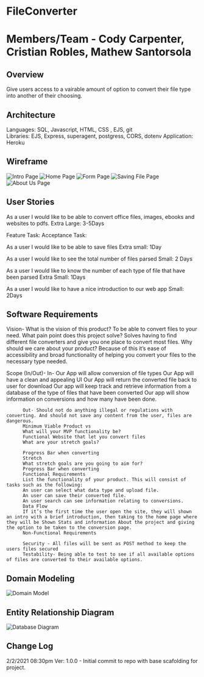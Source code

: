 # FileConverter




# Members/Team - Cody Carpenter, Cristian Robles, Mathew Santorsola  






## Overview  
Give users access to a vairable amount of option to convert their file type into another of their choosing.



## Architecture  
Languages: SQL, Javascript, HTML, CSS , EJS, git  
Libraries: EJS, Express, superagent, postgress, CORS, dotenv Application: Heroku  


## Wireframe

![Intro Page](./assets/img/introPage.PNG)
![Home Page](./assets/img/indexPage.PNG)
![Form Page](./assets/img/formPage.PNG)
![Saving File Page](./assets/img/saveFilePage.PNG)
![About Us Page](./assets/img/aboutusPage.PNG)  

## User Stories  

As a user I would like to be able to convert office files, images, ebooks and websites to pdfs.
    Extra Large: 3-5Days

Feature Task:
    Acceptance Task:

As a user I would like to be able to save files 
Extra small: 1Day

As a user I would like to see the total number of files parsed
    Small: 2 Days

As a user I would like to know the number of each type of file that have been parsed
Extra Small: 1Days

As a user I would like to have a nice introduction to our web app
Small: 2Days

## Software Requirements  

Vision-
        What is the vision of this product?
        To be able to convert files to your need.
What pain point does this project solve?
    Solves having to find different file converters and give you one place to convert most files.
Why should we care about your product?
        Because of this it’s ease of accessibility and broad functionality of helping you convert your files to the necessary type needed.

Scope (In/Out)-
      In-
          Our App will allow conversion of file types
          Our App will have a clean and appealing UI
          Our App will return the converted file back to user for download
          Our app will keep track and retrieve information from a database of the type of files that have been converted
          Our app will show information on conversions and how many have been done.

          Out- Should not do anything illegal or regulations with converting. And should not save any content from the user, files are dangerous.
          Minimum Viable Product vs
          What will your MVP functionality be?
          Functional Website that let you convert files
          What are your stretch goals?

          Progress Bar when converting
          Stretch
          What stretch goals are you going to aim for?
          Progress Bar when converting
          Functional Requirements
          List the functionality of your product. This will consist of tasks such as the following:
          An user can select what data type and upload file.
          An user can save their converted file.
          An user search can see information relating to conversions.
          Data Flow
          If it’s the first time the user open the site, they will shown an intro with a brief introduction, then taking to the home page where they will be Shown Stats and information About the project and giving the option to be taken to the conversion page.
          Non-Functional Requirements

          Security - All files will be sent as POST method to keep the users files secured
          Testability- Being able to test to see if all available options of files are converted to their available options.


## Domain Modeling  
![Domain Model](./assets/img/301domain.jpeg)  

## Entity Relationship Diagram
![Database Diagram](./assets/img/Database.jpeg)  


## Change Log  

2/2/2021 08:30pm Ver: 1.0.0 - Initial commit to repo with base scafolding for project.
